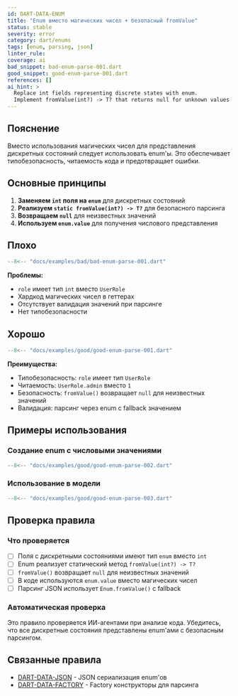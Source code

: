```yaml
---
id: DART-DATA-ENUM
title: "Enum вместо магических чисел + безопасный fromValue"
status: stable
severity: error
category: dart/enums
tags: [enum, parsing, json]
linter_rule:
coverage: ai
bad_snippet: bad-enum-parse-001.dart
good_snippet: good-enum-parse-001.dart
references: []
ai_hint: >
  Replace int fields representing discrete states with enum.
  Implement fromValue(int?) -> T? that returns null for unknown values.
---
```


## Пояснение

Вместо использования магических чисел для представления дискретных состояний следует использовать enum'ы. Это обеспечивает типобезопасность, читаемость кода и предотвращает ошибки.

## Основные принципы

1. **Заменяем `int` поля на `enum`** для дискретных состояний
2. **Реализуем `static fromValue(int?) -> T?`** для безопасного парсинга
3. **Возвращаем `null`** для неизвестных значений
4. **Используем `enum.value`** для получения числового представления

## Плохо

```dart
--8<-- "docs/examples/bad/bad-enum-parse-001.dart"
```

**Проблемы:**
- `role` имеет тип `int` вместо `UserRole`
- Хардкод магических чисел в геттерах
- Отсутствует валидация значений при парсинге
- Нет типобезопасности

## Хорошо

```dart
--8<-- "docs/examples/good/good-enum-parse-001.dart"
```

**Преимущества:**
- Типобезопасность: `role` имеет тип `UserRole`
- Читаемость: `UserRole.admin` вместо `1`
- Безопасность: `fromValue()` возвращает `null` для неизвестных значений
- Валидация: парсинг через enum с fallback значением

## Примеры использования

### Создание enum с числовыми значениями

```dart
--8<-- "docs/examples/good/good-enum-parse-002.dart"
```

### Использование в модели

```dart
--8<-- "docs/examples/good/good-enum-parse-003.dart"
```

## Проверка правила

### Что проверяется

- [ ] Поля с дискретными состояниями имеют тип `enum` вместо `int`
- [ ] Enum реализует статический метод `fromValue(int?) -> T?`
- [ ] `fromValue()` возвращает `null` для неизвестных значений
- [ ] В коде используются `enum.value` вместо магических чисел
- [ ] Парсинг JSON использует `Enum.fromValue()` с fallback

### Автоматическая проверка

Это правило проверяется ИИ-агентами при анализе кода. Убедитесь, что все дискретные состояния представлены enum'ами с безопасным парсингом.

## Связанные правила

- [DART-DATA-JSON](DART-DATA-JSON.md) - JSON сериализация enum'ов
- [DART-DATA-FACTORY](DART-DATA-FACTORY.md) - Factory конструкторы для парсинга
